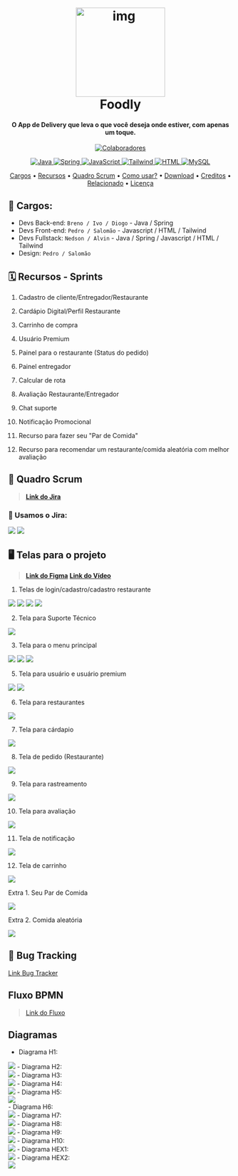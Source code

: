 <h1 align="center">
  <a href="#"><img src="assets do README/Segunda Logo do Projeto.png" alt="img" width="200"></a>
  <br>
  Foodly
  <br>
</h1>

<h4 align="center">O App de Delivery que leva o que você deseja onde estiver, com apenas um toque.</h4>

<p align="center">
  <a href="#-colaboradores-">
    <img src="https://img.shields.io/badge/👫_7_-Colaboradores-green" alt="Colaboradores">
    </a>
  </p>

<p align="center">
  <a href="#-shields-">
    <img src="https://img.shields.io/badge/Java-%23ED8B00?style=for-the-badge&logo=java" alt="Java"> 
    <img src="https://img.shields.io/badge/spring-%236DB33F.svg?style=for-the-badge&logo=spring&logoColor=white" alt="Spring"> 
    <img src="https://img.shields.io/badge/javascript-%23323330.svg?style=for-the-badge&logo=javascript&logoColor=%23F7DF1E" alt="JavaScript"> 
    <img src="https://img.shields.io/badge/tailwindcss-%2338B2AC.svg?style=for-the-badge&logo=tailwind-css&logoColor=white" alt="Tailwind">
    <img src="https://img.shields.io/badge/html5-%23E34F26.svg?style=for-the-badge&logo=html5&logoColor=white" alt="HTML">
    <img src="https://img.shields.io/badge/mysql-4479A1.svg?style=for-the-badge&logo=mysql&logoColor=white" alt="MySQL">
  </a>
  </p>
  
<p align="center">
  <a href="#Cargos">Cargos</a> •
  <a href="#Recursos - Sprints">Recursos</a> •
   <a href="#quadro-scrum">Quadro Scrum</a> •
  <a href="#como-usar?">Como usar?</a> •
  <a href="#download">Download</a> •
  <a href="#creditos">Creditos</a> •
  <a href="#relacionado">Relacionado</a> •
  <a href="#licença">Licença</a>
</p>

<!--
![screenshot](#)
-->


## 💼 Cargos:
- Devs Back-end: `Breno / Ivo / Diogo` - Java / Spring  
- Devs Front-end: `Pedro / Salomão` - Javascript / HTML / Tailwind  
- Devs Fullstack: `Nedson / Alvin` - Java / Spring / Javascript / HTML / Tailwind  
- Design: `Pedro / Salomão`


## 🗓️ Recursos - Sprints

1. Cadastro de cliente/Entregador/Restaurante  

2. Cardápio Digital/Perfil Restaurante 

3. Carrinho de compra  

4. Usuário Premium 

5. Painel para o restaurante (Status do pedido)  

6. Painel entregador 

7. Calcular de rota  

8. Avaliação Restaurante/Entregador 

9. Chat suporte  

10. Notificação Promocional 

11. Recurso para fazer seu "Par de Comida"

12. Recurso para recomendar um restaurante/comida aleatória com melhor avaliação

## 🎯 Quadro Scrum

> [**Link do Jira**](https://projeto-unicap-sistema-delivery.atlassian.net/jira/software/projects/SCRUM/boards/1)

### 📌 Usamos o Jira:

<img src="assets do README/board.png">
<img src="assets do README/backlog.png">

## 🖥️ Telas para o projeto

> [**Link do Figma**](https://www.figma.com/files/team/1550588552907812239/project/454881178/Projeto-de-equipe?fuid=1550588548872029139)
> [**Link do Vídeo**](https://drive.google.com/file/d/1DPRSJO9x1ZPqJQnVmqhCyk8qL_WOP9eo/view?usp=sharing)

1. Telas de login/cadastro/cadastro restaurante

<img src="assets do README/usercadastro.png">
<img src="assets do README/userlogin.png">
<img src="assets do README/restaurantecadastro.png">
<img src="assets do README/restaurantelogin.png">

2. Tela para Suporte Técnico

<img src="assets do README/telasuporte.png">

3. Tela para o menu principal

<img src="assets do README/telaprincipal.png">
<img src="assets do README/telafollowpedido+match+random.png"> 
<img src="assets do README/telasobre.png">

5. Tela para usuário e usuário premium

<img src="assets do README/telauser.png">
<img src="assets do README/telauserpremium.png">

6. Tela para restaurantes

<img src="assets do README/telarestaurantes.png">

7. Tela para cárdapio

<img src="assets do README/telacardapio.png">

8. Tela de pedido (Restaurante)

<img src="assets do README/telapainelrestaurante.png">

9. Tela para rastreamento

<img src="assets do README/telarastreio.png">

10. Tela para avaliação

<img src="assets do README/telaavaliacao.png">

11. Tela de notificação

<img src="assets do README/telanotifi.png">

12. Tela de carrinho

<img src="assets do README/telacarrinho.png">

Extra 1. Seu Par de Comida

<img src="assets do README/telamatch.png">

Extra 2. Comida aleatória

<img src="assets do README/telarandom.png">

## 🐞 Bug Tracking

[Link Bug Tracker](https://github.com/pedrosdutra/softwaredelivery/issues)
<!--
<img src="assets do README/Bug Tracker 7.png">
<img src="assets do README/Bug Tracker 6.png">
<img src="assets do README/Bug Tracker 5.png">
<img src="assets do README/Bug Tracker 4.png">
<img src="assets do README/Bug Tracker 3.png">
<img src="assets do README/Bug Tracker 2.png">
<img src="assets do README/Bug Tracker 1.png">
-->

## Fluxo BPMN

> [Link do Fluxo](https://fluxo-bpmn.netlify.app/)

## Diagramas 

- Diagrama H1: <br>
<img src="assets do README/diagrama_1.jpeg">
- Diagrama H2: <br>
<img src="assets do README/diagrama_2.jpeg">
- Diagrama H3: <br>
<img src="assets do README/diagrama_3.jpeg">
- Diagrama H4: <br>
<img src="assets do README/diagrama_4.jpeg">
- Diagrama H5: <br>
<img src="assets do README/diagrama_5.jpeg"> <br>
- Diagrama H6: <br>
<img src="assets do README/diagrama_6.jpeg">
- Diagrama H7: <br>
<img src="assets do README/diagrama_7.jpeg">
- Diagrama H8: <br>
<img src="assets do README/diagrama_8.jpeg">
- Diagrama H9: <br>
<img src="assets do README/diagrama_9.jpeg">
- Diagrama H10: <br>
<img src="assets do README/diagrama_10.jpeg">
- Diagrama HEX1: <br>
<img src="assets do README/diagrama_11.jpeg">
- Diagrama HEX2: <br>
<img src="assets do README/diagrama_12.jpeg">









<!-- DEPOIS INCLUIR: --
## Como usar?

To clone and run this application, you'll need [Git](https://git-scm.com) and [Node.js](https://nodejs.org/en/download/) (which comes with [npm](http://npmjs.com)) installed on your computer. From your command line:

```bash
# Clone this repository
$ git clone https://github.com/amitmerchant1990/electron-markdownify

# Go into the repository
$ cd electron-markdownify

# Install dependencies
$ npm install

# Run the app
$ npm start
```

> **Note**
> If you're using Linux Bash for Windows, [see this guide](https://www.howtogeek.com/261575/how-to-run-graphical-linux-desktop-applications-from-windows-10s-bash-shell/) or use `node` from the command prompt.


## Download

You can [download](https://github.com/amitmerchant1990/electron-markdownify/releases/tag/v1.2.0) the latest installable version of Markdownify for Windows, macOS and Linux.

## Emailware

Markdownify is an [emailware](https://en.wiktionary.org/wiki/emailware). Meaning, if you liked using this app or it has helped you in any way, I'd like you send me an email at <bullredeyes@gmail.com> about anything you'd want to say about this software. I'd really appreciate it!

## Creditos

This software uses the following open source packages:

- [Electron](http://electron.atom.io/)
- [Node.js](https://nodejs.org/)
- [Marked - a markdown parser](https://github.com/chjj/marked)
- [showdown](http://showdownjs.github.io/showdown/)
- [CodeMirror](http://codemirror.net/)
- Emojis are taken from [here](https://github.com/arvida/emoji-cheat-sheet.com)
- [highlight.js](https://highlightjs.org/)

## Related

[Try Web version of Markdownify](https://notepad.js.org/markdown-editor/)

## Support

If you like this project and think it has helped in any way, consider buying me a coffee!

<a href="https://buymeacoffee.com/amitmerchant" target="_blank"><img src="app/img/bmc-button.png" alt="Buy Me A Coffee" style="height: 41px !important;width: 174px !important;box-shadow: 0px 3px 2px 0px rgba(190, 190, 190, 0.5) !important;-webkit-box-shadow: 0px 3px 2px 0px rgba(190, 190, 190, 0.5) !important;" ></a>

## You may also like...

- [Pomolectron](https://github.com/amitmerchant1990/pomolectron) - A pomodoro app
- [Correo](https://github.com/amitmerchant1990/correo) - A menubar/taskbar Gmail App for Windows and macOS

## Licença

MIT

---

> [amitmerchant.com](https://www.amitmerchant.com) &nbsp;&middot;&nbsp;
> GitHub [@amitmerchant1990](https://github.com/amitmerchant1990) &nbsp;&middot;&nbsp;
> Twitter [@amit_merchant](https://twitter.com/amit_merchant)
-->

